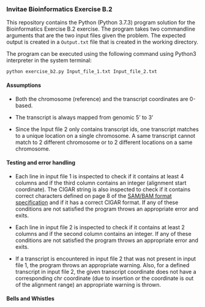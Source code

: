 ### Invitae Bioinformatics Exercise B.2

 This repository contains the Python (Python 3.7.3) program solution for the Bioinformatics Exercise B.2 exercise. The 
 program takes two commandline arguments that are the two input files given the problem. The expected output is created
 in a `Output.txt` file that is created in the working directory.
 
 The program can be executed using the following command using Python3 interpreter in the system terminal:
```
python exercise_b2.py Input_file_1.txt Input_file_2.txt
```

#### Assumptions
* Both the chromosome (reference) and the transcript coordinates are 0-based.

* The transcript is always mapped from genomic 5’ to 3’

* Since the Input file 2 only contains transcript ids, one transcript matches to a unique 
location on a single chromosome. A same transcript cannot match to 2 different chromosome 
or to 2 different locations on a same chromosome.

#### Testing and error handling
* Each line in input file 1 is inspected to check if it contains at least 4 columns and if the 
third column contains an integer (alignment start coordinate). The CIGAR string is also inspected to 
check if it contains correct characters defined on page 8 of the 
[SAM/BAM format specification](https://samtools.github.io/hts-specs/SAMv1.pdf) and if it has a 
correct CIGAR format. If any of these conditions are not satisfied the program throws an 
appropriate error and exits.

* Each line in input file 2 is inspected to check if it contains at least 2 columns and if the 
second column contains an integer. If any of these conditions are not satisfied the program 
throws an appropriate error and exits.

* If a transcript is encountered in input file 2 that was not present in input file 1, the 
program throws an appropriate warning. Also, for a defined transcript in input file 2, the
given transcript coordinate does not have a corresponding chr coordinate (due to insertion or the
coordinate is out of the alignment range) an appropriate warning is thrown.

#### Bells and Whistles
   
  
